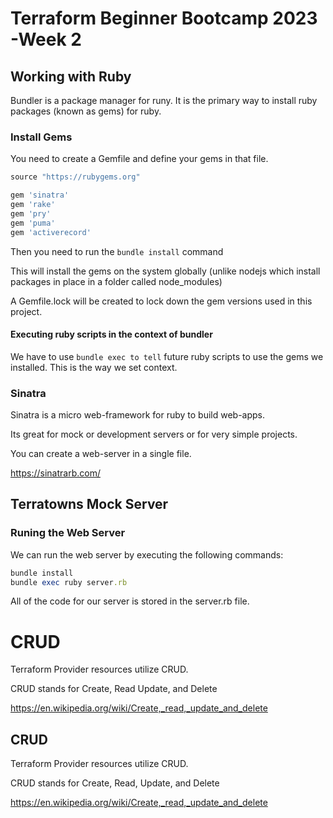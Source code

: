 # Terraform Beginner Bootcamp 2023 -Week 2

## Working with Ruby

Bundler is a package manager for runy. It is the primary way to install ruby packages (known as gems) for ruby.

### Install Gems

You need to create a Gemfile and define your gems in that file.

```rb
source "https://rubygems.org"

gem 'sinatra'
gem 'rake'
gem 'pry'
gem 'puma'
gem 'activerecord'
```

Then you need to run the `bundle install` command

This will install the gems on the system globally (unlike nodejs which install packages in place in a folder called node_modules)

A Gemfile.lock will be created to lock down the gem versions used in this project.

#### Executing ruby scripts in the context of bundler

We have to use `bundle exec to tell` future ruby scripts to use the gems we installed. This is the way we set context.

### Sinatra

Sinatra is a micro web-framework for ruby to build web-apps.

Its great for mock or development servers or for very simple projects.

You can create a web-server in a single file.

https://sinatrarb.com/

## Terratowns Mock Server

### Runing the Web Server

We can run the web server by executing the following commands:

```rb
bundle install
bundle exec ruby server.rb
```

All of the code for our server is stored in the server.rb file.

# CRUD

Terraform Provider resources utilize CRUD.

CRUD stands for Create, Read Update, and Delete

https://en.wikipedia.org/wiki/Create,_read,_update_and_delete

## CRUD 

Terraform Provider resources utilize CRUD.

CRUD stands for Create, Read, Update, and Delete

https://en.wikipedia.org/wiki/Create,_read,_update_and_delete
